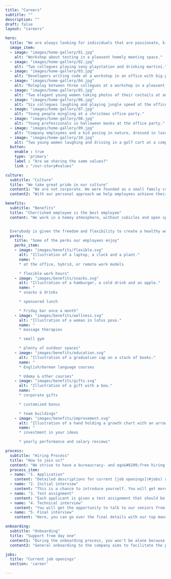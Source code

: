 ```yaml
---
title: "Careers"
subtitle: ""
description: ""
draft: false
layout: "careers"

hero:
  title: "We are always looking for individuals that are passionate, kind, and joyful in their pursuit of success."
  image_item:
  - image: "images/home-gallery/01.jpg"
    alt: "Workshop about testing in a pleasent homely meeting space."
  - image: "images/home-gallery/02.jpg"
    alt: "Two collegues playing sony playstation and drinking martini."
  - image: "images/home-gallery/03.jpg"
    alt: "Developers writing code at a workshop in an office with big painting of a native american on the wall."
  - image: "images/home-gallery/04.jpg"
    alt: "Roleplay between three collegues at a workshop in a pleasent homey atmosphere."
  - image: "images/home-gallery/05.jpg"
    alt: "Two elegant young women taking photos of their coctails at an office party in the garden."
  - image: "images/home-gallery/06.jpg"
    alt: "Six collegues laughing and playing jungle speed at the office party."
  - image: "images/home-gallery/07.jpg"
    alt: "Young people mingling at a christmas office party."
  - image: "images/home-gallery/08.jpg"
    alt: "Young professionals in halloween masks at the office party."
  - image: "images/home-gallery/09.jpg"
    alt: "Company employees and a kid posing in nature, dressed in laser tag geer."
  - image: "images/home-gallery/10.jpg"
    alt: "Two young women laughing and driving in a golf cart at a company event."
  button:
    enable : true
    type: 'primary'
    label : "Are we sharing the same values?"
    link : "/our-story#values"

culture:
  subtitle: "Culture"
  title: "We take great pride in our culture"
  content1: "We are not corporate. We were founded as a small family company, and although we have significantly grown, our business approach still integrates family values. Our employees are participants in decision&#8209;making, as their opinions, initiatives, and ideas are always heard and welcomed."
  content2: "With our personal approach we help employees achieve their full potential by taking into account strengths and aspirations of each worker, finding the right place in the company for them, and supporting and guiding them in their journey of professional self&#8209;actualization."

benefits:
  subtitle: "Benefits"
  title: "Cherrished employee is the best employee"
  content: "We work in a homey atmosphere, without cubicles and open space areas, with enough comfortable room for peace and quiet, and a friendly and fun atmosphere to relax. We develop fantastic software solutions while also learning some fairly practical skills, consuming delicious coffee, and playing PS5, darts, table tennis, and board games.


  Everybody is given the freedom and flexibility to create a healthy work-life balance that reflects the demands of their lifestyles while enabling them to work as productively as possible."
  perks:
    title: "Some of the perks our employees enjoy"
    perks_item:
    - image: "images/benefits/flexible.svg"
      alt: "Illustration of a laptop, a clock and a plant."
      name: "
      * at the office, hybrid, or remote work models

      * flexible work hours"
    - image: "images/benefits/snacks.svg"
      alt: "Illustration of a hamburger, a cold drink and an apple."
      name: "
      * snacks & drinks

      * sponsored lunch

      * Friday bar once a month"
    - image: "images/benefits/wellness.svg"
      alt: "Illustration of a woman in lotus pose."
      name: "
      * massage therapies

      * small gym

      * plenty of outdoor spaces"
    - image: "images/benefits/education.svg"
      alt: "Illustration of a graduation cap on a stack of books."
      name: "
      * English/German language courses

      * Udemy & other courses"
    - image: "images/benefits/gifts.svg"
      alt: "Illustration of a gift with a bow."
      name: "
      * corporate gifts

      * customized bonus

      * team buildings"
    - image: "images/benefits/improvement.svg"
      alt: "Illustration of a hand holding a growth chart with an arrow pointing up."
      name: "
      * investment in your ideas

      * yearly performance and salary reviews"

process:
  subtitle: "Hiring Process"
  title: "How to join us?"
  content: "We strive to have a bureaucracy- and ego&#8209;free hiring process that provides a welcoming experience for new employees. It's impossible to test everything with interviews and general tests, so instead of overcomplicating the process itself, if a candidate seems like a good fit, we take them on for a trial period of 3 months, with an extension being discussed after 2 months."
  process_item:
  - name: "1. Application"
    content: "Detailed descriptions for current [job openings](#jobs) are available on our website. Our HR representative will get in touch with you to set up a time for the next step if you are a qualified applicant."
  - name: "2. Initial interview"
    content: "This is a chance to introduce yourself. You will get more information about the company, our culture, benefits, and opportunities for professional development. A part of the interview is conducted in English. "
  - name: "3. Test assignment"
    content: "Each applicant is given a test assignment that should be completed from home with a deadline of 2&#8209;5 days, depending on the position for which you are applying."
  - name: "4. Technical interview"
    content: "You will get the opportunity to talk to our seniors from the field and showcase your skills."
  - name: "5. Final interview"
    content: "Here, you can go over the final details with our top management. If everything goes well, you can expect an offer soon after."

onboarding:
  subtitle: "Onboarding"
  title: "Support from day one"
  content1: "During the onboarding process, you won't be alone because you'll be surrounded by experienced coworkers who are eager to assist and share their knowledge. Additionally, you will be assigned an onboarding buddy who will guide you through the process and is always accessible for feedback, consultation, and assistance."
  content2: "General onboarding to the company aims to facilitate the process of a coworker’s introduction to the protocols, rules, and projects of the company on the one hand, and on the other, to provide feedback on a candidate's capabilities to follow the team dynamics and project requirements."

jobs:
  title: "Current job openings"
  section: 'career'

---
```

